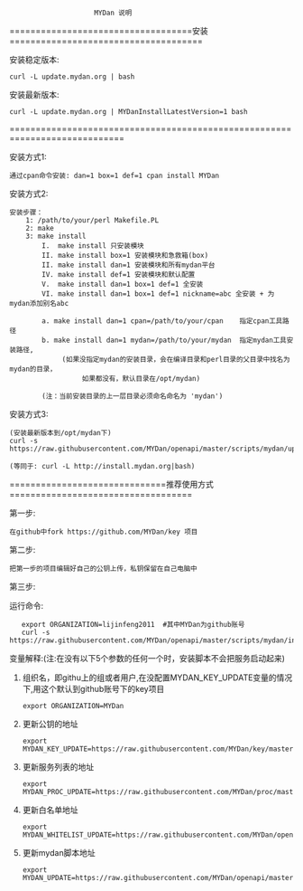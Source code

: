                          MYDan 说明


===================================安装=====================================

安装稳定版本: 

    curl -L update.mydan.org | bash

安装最新版本: 

    curl -L update.mydan.org | MYDanInstallLatestVersion=1 bash

============================================================================

安装方式1:

    通过cpan命令安装: dan=1 box=1 def=1 cpan install MYDan

安装方式2:

    安装步骤：
        1: /path/to/your/perl Makefile.PL
        2: make
        3: make install
            I.  make install 只安装模块
            II. make install box=1 安装模块和急救箱(box)
            II. make install dan=1 安装模块和所有mydan平台
            IV. make install def=1 安装模块和默认配置
            V.  make install dan=1 box=1 def=1 全安装
            VI. make install dan=1 box=1 def=1 nickname=abc 全安装 + 为mydan添加别名abc

            a. make install dan=1 cpan=/path/to/your/cpan    指定cpan工具路径
            b. make install dan=1 mydan=/path/to/your/mydan  指定mydan工具安装路径,
                 (如果没指定mydan的安装目录，会在编译目录和perl目录的父目录中找名为mydan的目录，
                      如果都没有，默认目录在/opt/mydan)

            (注：当前安装目录的上一层目录必须命名命名为 'mydan')

安装方式3:

    (安装最新版本到/opt/mydan下)
    curl -s https://raw.githubusercontent.com/MYDan/openapi/master/scripts/mydan/update.sh|bash

    (等同于: curl -L http://install.mydan.org|bash)

==============================推荐使用方式===================================

第一步: 
    
    在github中fork https://github.com/MYDan/key 项目

第二步:

    把第一步的项目编辑好自己的公钥上传，私钥保留在自己电脑中

第三步:

   运行命令:

       export ORGANIZATION=lijinfeng2011  #其中MYDan为github账号
       curl -s https://raw.githubusercontent.com/MYDan/openapi/master/scripts/mydan/install.sh|bash


变量解释:(注:在没有以下5个参数的任何一个时，安装脚本不会把服务启动起来)

   1.  组织名，即githu上的组或者用户,在没配置MYDAN_KEY_UPDATE变量的情况下,用这个默认到github账号下的key项目

           export ORGANIZATION=MYDan

   2.  更新公钥的地址

           export MYDAN_KEY_UPDATE=https://raw.githubusercontent.com/MYDan/key/master/keyupdate
      
   3.  更新服务列表的地址 

           export MYDAN_PROC_UPDATE=https://raw.githubusercontent.com/MYDan/proc/master/procupdate
           

   4.  更新白名单地址

           export MYDAN_WHITELIST_UPDATE=https://raw.githubusercontent.com/MYDan/openapi/master/config/whitelist

   5.  更新mydan脚本地址

           export MYDAN_UPDATE=https://raw.githubusercontent.com/MYDan/openapi/master/scripts/mydan/update.sh


